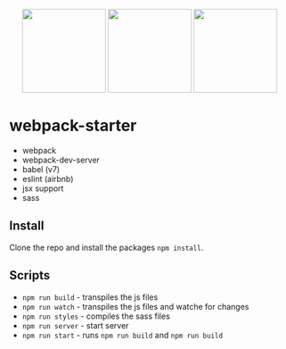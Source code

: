 <p align="center">
  <img src="https://camo.githubusercontent.com/e69fbfc8dc529fda880b1890f43fa0aec6ab5cb6/687474703a2f2f65736c696e742e6f72672f696d672f6c6f676f2e737667" width="150" height="150">
  <img src="https://webpack.js.org/assets/icon-square-big.svg" width="150" height="150">
  <img src="https://raw.githubusercontent.com/babel/logo/master/babel.png" height="150" width="auto">
</p>

# webpack-starter
- webpack
- webpack-dev-server
- babel (v7)
- eslint (airbnb)
- jsx support
- sass

## Install
Clone the repo and install the packages `npm install`.

## Scripts
- `npm run build` - transpiles the js files
- `npm run watch` - transpiles the js files and watche for changes
- `npm run styles` - compiles the sass files 
- `npm run server` - start server
- `npm run start` - runs `npm run build` and `npm run build`


